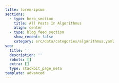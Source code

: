 ```yaml
---
title: lorem-ipsum
sections:
  - type: hero_section
    title: All Posts In Algorithmus
    align: center
  - type: blog_feed_section
    show_recent: false
    category: src/data/categories/algorithmus.yaml
seo:
  title: ''
  description: ''
  robots: []
  extra: []
  type: stackbit_page_meta
template: advanced
---
```

